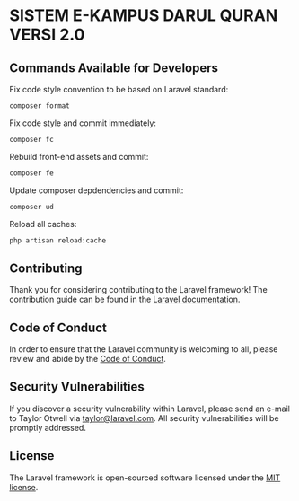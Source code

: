 
# SISTEM E-KAMPUS DARUL QURAN VERSI 2.0

## Commands Available for Developers

Fix code style convention to be based on Laravel standard:

```bash
composer format
```

Fix code style and commit immediately:

```bash
composer fc
```

Rebuild front-end assets and commit:

```bash
composer fe
```

Update composer depdendencies and commit:

```bash
composer ud
```

Reload all caches:

```bash
php artisan reload:cache
```

## Contributing

Thank you for considering contributing to the Laravel framework! The contribution guide can be found in the [Laravel documentation](https://laravel.com/docs/contributions).

## Code of Conduct

In order to ensure that the Laravel community is welcoming to all, please review and abide by the [Code of Conduct](https://laravel.com/docs/contributions#code-of-conduct).

## Security Vulnerabilities

If you discover a security vulnerability within Laravel, please send an e-mail to Taylor Otwell via [taylor@laravel.com](mailto:taylor@laravel.com). All security vulnerabilities will be promptly addressed.

## License

The Laravel framework is open-sourced software licensed under the [MIT license](https://opensource.org/licenses/MIT).
